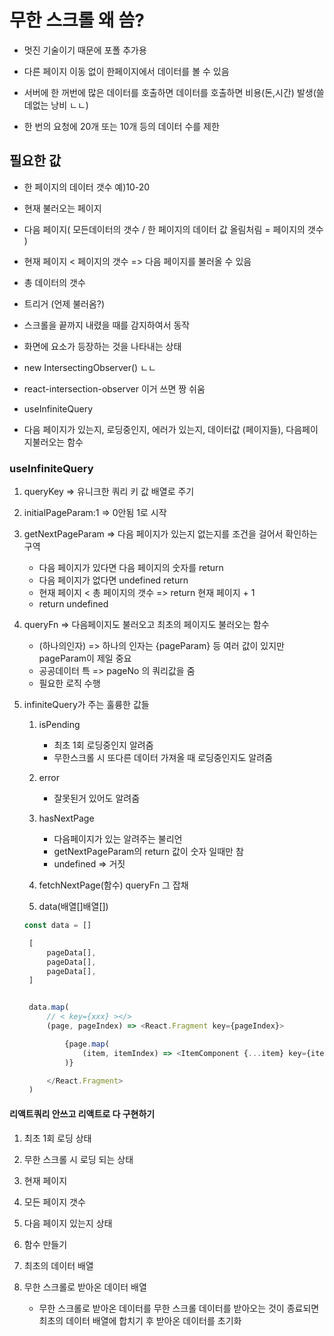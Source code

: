 # 무한 스크롤 왜 씀?

- 멋진 기술이기 때문에 포폴 추가용

- 다른 페이지 이동 없이 한페이지에서 데이터를 볼 수 있음
- 서버에 한 꺼번에 많은 데이터를 호출하면 데이터를 호출하면 비용(돈,시간) 발생(쓸데없는 낭비 ㄴㄴ)
- 한 번의 요청에 20개 또는 10개 등의 데이터 수를 제한

## 필요한 값

- 한 페이지의 데이터 갯수 예)10-20
- 현재 불러오는 페이지
- 다음 페이지( 모든데이터의 갯수 / 한 페이지의 데이터 값 올림처림 = 페이지의 갯수 )
- 현재 페이지 < 페이지의 갯수 => 다음 페이지를 불러올 수 있음
- 총 데이터의 갯수

- 트리거 (언제 불러옴?)
- 스크롤을 끝까지 내렸을 때를 감지하여서 동작
- 화면에 요소가 등장하는 것을 나타내는 상태
- new IntersectingObserver() ㄴㄴ
- react-intersection-observer 이거 쓰면 짱 쉬움
- useInfiniteQuery
- 다음 페이지가 있는지, 로딩중인지, 에러가 있는지, 데이터값 (페이지들), 다음페이지불러오는 함수

### useInfiniteQuery

1. queryKey => 유니크한 쿼리 키 값 배열로 주기

2. initialPageParam:1 => 0안됨 1로 시작

3. getNextPageParam => 다음 페이지가 있는지 없는지를 조건을 걸어서 확인하는 구역

   - 다음 페이지가 있다면 다음 페이지의 숫자를 return
   - 다음 페이지가 없다면 undefined return
   - 현재 페이지 < 총 페이지의 갯수 => return 현재 페이지 + 1
   - return undefined

4. queryFn => 다음페이지도 불러오고 최초의 페이지도 불러오는 함수

   - (하나의인자) => 하나의 인자는 {pageParam} 등 여러 값이 있지만 pageParam이 제일 중요
   - 공공데이터 특 => pageNo 의 쿼리값을 줌
   - 필요한 로직 수행

5. infiniteQuery가 주는 훌륭한 값들

   1. isPending

      - 최초 1회 로딩중인지 알려줌
      - 무한스크롤 시 또다른 데이터 가져올 때 로딩중인지도 알려줌

   2. error

      - 잘못된거 있어도 알려줌

   3. hasNextPage

      - 다음페이지가 있는 알려주는 불리언
      - getNextPageParam의 return 값이 숫자 일때만 참
      - undefined => 거짓

   4. fetchNextPage(함수)
      queryFn 그 잡채

   5. data(배열[]배열[])

   ```javascript
   const data = []

    [
        pageData[],
        pageData[],
        pageData[],
    ]


    data.map(
        // < key={xxx} ></>
        (page, pageIndex) => <React.Fragment key={pageIndex}>

            {page.map(
                (item, itemIndex) => <ItemComponent {...item} key={itemIndex ?? item.uniqueId}>
            )}

        </React.Fragment>
    )
   ```

#### 리액트쿼리 안쓰고 리액트로 다 구현하기

1. 최초 1회 로딩 상태
2. 무한 스크롤 시 로딩 되는 상태
3. 현재 페이지
4. 모든 페이지 갯수
5. 다음 페이지 있는지 상태
6. 함수 만들기
7. 최초의 데이터 배열
8. 무한 스크롤로 받아온 데이터 배열

   - 무한 스크롤로 받아온 데이터를 무한 스크롤 데이터를 받아오는 것이 종료되면 최초의 데이터 배열에 합치기 후 받아온 데이터를 초기화
